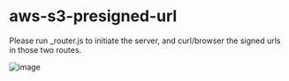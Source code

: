 # aws-s3-presigned-url

Please run _router.js to initiate the server, and curl/browser the signed urls in those two routes.

![image](https://user-images.githubusercontent.com/31780312/111185765-b42fa580-8588-11eb-9829-b482b883a305.png)
